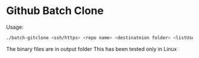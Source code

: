 # Github Batch Clone

Usage:
  ```bash
  ./batch-gitclone <ssh/https> <repo name> <destinatnion folder> <listUsername.txt>
  ```

The binary files are in output folder
This has been tested only in Linux
